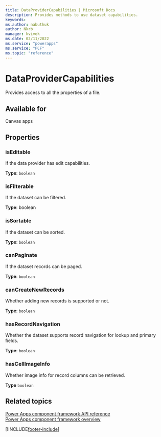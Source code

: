 ```yaml
---
title: DataProviderCapabilities | Microsoft Docs
description: Provides methods to use dataset capabilities.
keywords:
ms.author: nabuthuk
author: Nkrb
manager: kvivek
ms.date: 02/11/2022
ms.service: "powerapps"
ms.service: "PCF"
ms.topic: "reference"
---
```


# DataProviderCapabilities

Provides access to all the properties of a file.

## Available for

Canvas apps

## Properties

### isEditable

If the data provider has edit capabilities.

**Type**: `boolean`

### isFilterable

If the dataset can be filtered.

**Type**: boolean

### isSortable

If the dataset can be sorted.

**Type**: `boolean`

### canPaginate

If the dataset records can be paged.

**Type**: `boolean`

### canCreateNewRecords

Whether adding new records is supported or not.

**Type**: `boolean`

### hasRecordNavigation

Whether the dataset supports record navigation for lookup and primary fields.

**Type**: `boolean`

### hasCellImageInfo

Whether image info for record columns can be retrieved.

**Type** `boolean`

## Related topics

[Power Apps component framework API reference](../reference/index.md)<br/>
[Power Apps component framework overview](../overview.md)

[!INCLUDE[footer-include](../../../includes/footer-banner.md)]
